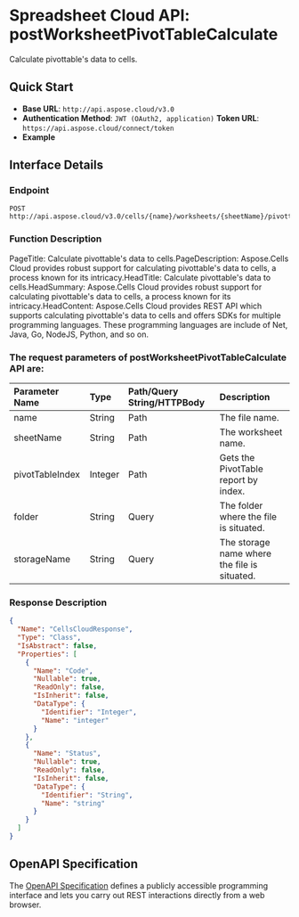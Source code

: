 # **Spreadsheet Cloud API: postWorksheetPivotTableCalculate**

Calculate pivottable's data to cells. 


## **Quick Start**

- **Base URL**: `http://api.aspose.cloud/v3.0`
- **Authentication Method**: `JWT (OAuth2, application)`  **Token URL**: `https://api.aspose.cloud/connect/token`
- **Example** 

## **Interface Details**

### **Endpoint** 

```
POST http://api.aspose.cloud/v3.0/cells/{name}/worksheets/{sheetName}/pivottables/{pivotTableIndex}/Calculate
```
### **Function Description**
PageTitle: Calculate pivottable's data to cells.PageDescription: Aspose.Cells Cloud provides robust support for calculating pivottable's data to cells, a process known for its intricacy.HeadTitle: Calculate pivottable's data to cells.HeadSummary: Aspose.Cells Cloud provides robust support for calculating pivottable's data to cells, a process known for its intricacy.HeadContent: Aspose.Cells Cloud provides REST API which supports calculating pivottable's data to cells and offers SDKs for multiple programming languages. These programming languages are include of Net, Java, Go, NodeJS, Python, and so on.

### The request parameters of **postWorksheetPivotTableCalculate** API are: 

| Parameter Name | Type | Path/Query String/HTTPBody | Description | 
| :- | :- | :- |:- | 
|name|String|Path|The file name.|
|sheetName|String|Path|The worksheet name.|
|pivotTableIndex|Integer|Path|Gets the PivotTable report by index.|
|folder|String|Query|The folder where the file is situated.|
|storageName|String|Query|The storage name where the file is situated.|

### **Response Description**
```json
{
  "Name": "CellsCloudResponse",
  "Type": "Class",
  "IsAbstract": false,
  "Properties": [
    {
      "Name": "Code",
      "Nullable": true,
      "ReadOnly": false,
      "IsInherit": false,
      "DataType": {
        "Identifier": "Integer",
        "Name": "integer"
      }
    },
    {
      "Name": "Status",
      "Nullable": true,
      "ReadOnly": false,
      "IsInherit": false,
      "DataType": {
        "Identifier": "String",
        "Name": "string"
      }
    }
  ]
}
```


## OpenAPI Specification

The [OpenAPI Specification](https://reference.aspose.cloud/cells/#/PivotTablesController/PostWorksheetPivotTableCalculate) defines a publicly accessible programming interface and lets you carry out REST interactions directly from a web browser.


